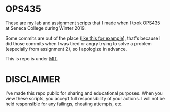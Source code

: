 # OPS435
These are my lab and assignment scripts that I made when I took [OPS435](https://wiki.cdot.senecacollege.ca/wiki/OPS435_Python) at Seneca College during Winter 2019. 

Some commits are out of the place ([like this for example](https://github.com/Speedy905/ops435/commit/a4dd231bcf749b28ab4b539f338abdbbc90c9111)), that's because I did those commits when I was tired or angry trying to solve a problem (especially from assignment 2), so I apologize in advance. 

This is repo is under [MIT](LICENSE).

# DISCLAIMER
I've made this repo public for sharing and educational purposes. When you view these scripts, you accept full responsibility of your actions. I will not be held responsible for any failings, cheating attempts, etc.
